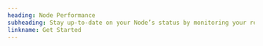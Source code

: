 ```yaml
---
heading: Node Performance
subheading: Stay up-to-date on your Node’s status by monitoring your reputation, storage capacity, uptime and audit checks. Measure payouts, and much more with the Node Dashboard.
linkname: Get Started
---
```

